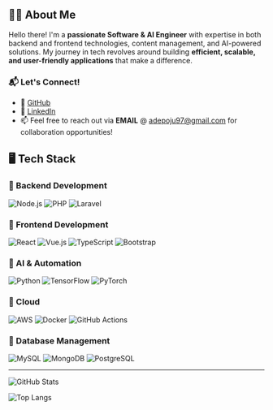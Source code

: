 ## 👨‍💻 About Me  

Hello there! I'm a **passionate Software & AI Engineer** with expertise in both backend and frontend technologies, content management, and AI-powered solutions. My journey in tech revolves around building **efficient, scalable, and user-friendly applications** that make a difference.  

### 📬 Let's Connect!  
- 🔗 [GitHub](https://github.com/jlord31)  
- 💼 [LinkedIn](https://www.linkedin.com/in/joseph-adepoju-876574206)  
- 📫 Feel free to reach out via **EMAIL** @ adepoju97@gmail.com for collaboration opportunities!  

<!--
**jlord31/jlord31** is a ✨ _special_ ✨ repository because its `README.md` (this file) appears on your GitHub profile.

Here are some ideas to get you started:

- 🔭 I’m currently working on ...
- 🌱 I’m currently learning ...
- 👯 I’m looking to collaborate on ...
- 🤔 I’m looking for help with ...
- 💬 Ask me about ...
- 📫 How to reach me: ...
- 😄 Pronouns: ...
- ⚡ Fun fact: ...
-->

## 🖥️ Tech Stack

### 🔹 Backend Development
![Node.js](https://img.shields.io/badge/Node.js-339933?style=for-the-badge&logo=node.js&logoColor=white)  ![PHP](https://img.shields.io/badge/PHP-777BB4?style=for-the-badge&logo=php&logoColor=white)  ![Laravel](https://img.shields.io/badge/Laravel-FF2D20?style=for-the-badge&logo=laravel&logoColor=white)  

### 🔹 Frontend Development
![React](https://img.shields.io/badge/React-20232A?style=for-the-badge&logo=react&logoColor=61DAFB)  ![Vue.js](https://img.shields.io/badge/Vue.js-4FC08D?style=for-the-badge&logo=vue.js&logoColor=white)  ![TypeScript](https://img.shields.io/badge/TypeScript-3178C6?style=for-the-badge&logo=typescript&logoColor=white)  ![Bootstrap](https://img.shields.io/badge/Bootstrap-7952B3?style=for-the-badge&logo=bootstrap&logoColor=white)  

### 🔹 AI & Automation
![Python](https://img.shields.io/badge/Python-3776AB?style=for-the-badge&logo=python&logoColor=white)  ![TensorFlow](https://img.shields.io/badge/TensorFlow-FF6F00?style=for-the-badge&logo=tensorflow&logoColor=white)  ![PyTorch](https://img.shields.io/badge/PyTorch-EE4C2C?style=for-the-badge&logo=pytorch&logoColor=white)  

### 🔹 Cloud
![AWS](https://img.shields.io/badge/AWS-FF9900?style=for-the-badge&logo=amazon-aws&logoColor=white)  ![Docker](https://img.shields.io/badge/Docker-2496ED?style=for-the-badge&logo=docker&logoColor=white)  ![GitHub Actions](https://img.shields.io/badge/GitHub_Actions-2088FF?style=for-the-badge&logo=github-actions&logoColor=white)  

### 🔹 Database Management
![MySQL](https://img.shields.io/badge/MySQL-4479A1?style=for-the-badge&logo=mysql&logoColor=white)  ![MongoDB](https://img.shields.io/badge/MongoDB-47A248?style=for-the-badge&logo=mongodb&logoColor=white)  ![PostgreSQL](https://img.shields.io/badge/PostgreSQL-336791?style=for-the-badge&logo=postgresql&logoColor=white)  

---

![GitHub Stats](https://github-readme-stats.vercel.app/api?username=jlord31&show_icons=true&theme=radical)

![Top Langs](https://github-readme-stats.vercel.app/api/top-langs/?username=jlord31&layout=compact&theme=radical)


